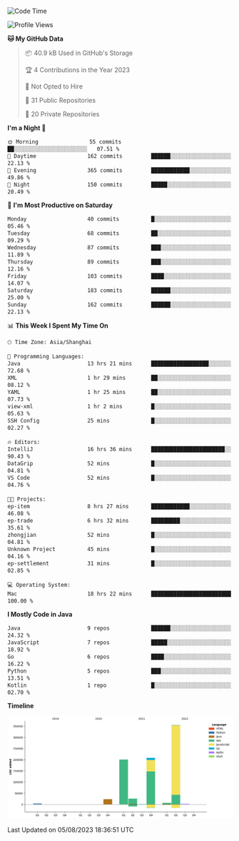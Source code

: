 <!--START_SECTION:waka-->
![Code Time](http://img.shields.io/badge/Code%20Time-1%2C999%20hrs%2049%20mins-blue)

![Profile Views](http://img.shields.io/badge/Profile%20Views-0-blue)

**🐱 My GitHub Data** 

> 📦 40.9 kB Used in GitHub's Storage 
 > 
> 🏆 4 Contributions in the Year 2023
 > 
> 🚫 Not Opted to Hire
 > 
> 📜 31 Public Repositories 
 > 
> 🔑 20 Private Repositories 
 > 
**I'm a Night 🦉** 

```text
🌞 Morning                55 commits          ██░░░░░░░░░░░░░░░░░░░░░░░   07.51 % 
🌆 Daytime                162 commits         ██████░░░░░░░░░░░░░░░░░░░   22.13 % 
🌃 Evening                365 commits         ████████████░░░░░░░░░░░░░   49.86 % 
🌙 Night                  150 commits         █████░░░░░░░░░░░░░░░░░░░░   20.49 % 
```
📅 **I'm Most Productive on Saturday** 

```text
Monday                   40 commits          █░░░░░░░░░░░░░░░░░░░░░░░░   05.46 % 
Tuesday                  68 commits          ██░░░░░░░░░░░░░░░░░░░░░░░   09.29 % 
Wednesday                87 commits          ███░░░░░░░░░░░░░░░░░░░░░░   11.89 % 
Thursday                 89 commits          ███░░░░░░░░░░░░░░░░░░░░░░   12.16 % 
Friday                   103 commits         ████░░░░░░░░░░░░░░░░░░░░░   14.07 % 
Saturday                 183 commits         ██████░░░░░░░░░░░░░░░░░░░   25.00 % 
Sunday                   162 commits         ██████░░░░░░░░░░░░░░░░░░░   22.13 % 
```


📊 **This Week I Spent My Time On** 

```text
🕑︎ Time Zone: Asia/Shanghai

💬 Programming Languages: 
Java                     13 hrs 21 mins      ██████████████████░░░░░░░   72.68 % 
XML                      1 hr 29 mins        ██░░░░░░░░░░░░░░░░░░░░░░░   08.12 % 
YAML                     1 hr 25 mins        ██░░░░░░░░░░░░░░░░░░░░░░░   07.73 % 
view-xml                 1 hr 2 mins         █░░░░░░░░░░░░░░░░░░░░░░░░   05.63 % 
SSH Config               25 mins             █░░░░░░░░░░░░░░░░░░░░░░░░   02.27 % 

🔥 Editors: 
IntelliJ                 16 hrs 36 mins      ███████████████████████░░   90.43 % 
DataGrip                 52 mins             █░░░░░░░░░░░░░░░░░░░░░░░░   04.81 % 
VS Code                  52 mins             █░░░░░░░░░░░░░░░░░░░░░░░░   04.76 % 

🐱‍💻 Projects: 
ep-item                  8 hrs 27 mins       ████████████░░░░░░░░░░░░░   46.08 % 
ep-trade                 6 hrs 32 mins       █████████░░░░░░░░░░░░░░░░   35.61 % 
zhongjian                52 mins             █░░░░░░░░░░░░░░░░░░░░░░░░   04.81 % 
Unknown Project          45 mins             █░░░░░░░░░░░░░░░░░░░░░░░░   04.16 % 
ep-settlement            31 mins             █░░░░░░░░░░░░░░░░░░░░░░░░   02.85 % 

💻 Operating System: 
Mac                      18 hrs 22 mins      █████████████████████████   100.00 % 
```

**I Mostly Code in Java** 

```text
Java                     9 repos             ██████░░░░░░░░░░░░░░░░░░░   24.32 % 
JavaScript               7 repos             █████░░░░░░░░░░░░░░░░░░░░   18.92 % 
Go                       6 repos             ████░░░░░░░░░░░░░░░░░░░░░   16.22 % 
Python                   5 repos             ███░░░░░░░░░░░░░░░░░░░░░░   13.51 % 
Kotlin                   1 repo              █░░░░░░░░░░░░░░░░░░░░░░░░   02.70 % 
```



**Timeline**

![Lines of Code chart](https://raw.githubusercontent.com/youtiaoguagua/youtiaoguagua/master/assets/bar_graph.png)


 Last Updated on 05/08/2023 18:36:51 UTC
<!--END_SECTION:waka-->